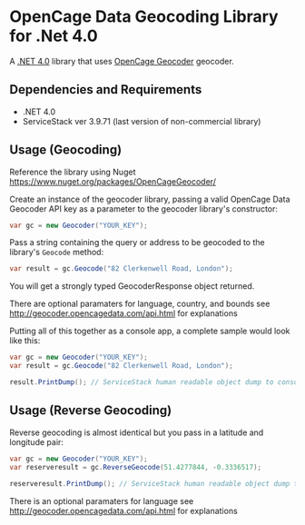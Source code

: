 OpenCage Data Geocoding Library for .Net 4.0
=======================

A [.NET 4.0](http://www.microsoft.com/net) library that uses [OpenCage Geocoder](http://geocoder.opencagedata.com/)
geocoder.

## Dependencies and Requirements

* .NET 4.0
* ServiceStack ver 3.9.71 (last version of non-commercial library)

## Usage (Geocoding)

Reference the library using Nuget https://www.nuget.org/packages/OpenCageGeocoder/

Create an instance of the geocoder library, passing a valid OpenCage Data Geocoder API key
as a parameter to the geocoder library's constructor:

```C#
var gc = new Geocoder("YOUR_KEY");
```

Pass a string containing the query or address to be geocoded to the library's `Geocode` method:

```C#
var result = gc.Geocode("82 Clerkenwell Road, London");
```

You will get a strongly typed GeocoderResponse object returned.

There are optional paramaters for language, country, and bounds see http://geocoder.opencagedata.com/api.html for explanations

Putting all of this together as a console app, a complete sample would look like this:


```C#
var gc = new Geocoder("YOUR_KEY");
var result = gc.Geocode("82 Clerkenwell Road, London");

result.PrintDump(); // ServiceStack human readable object dump to console
```

## Usage (Reverse Geocoding)

Reverse geocoding is almost identical but you pass in a latitude and longitude pair:


```C#
var gc = new Geocoder("YOUR_KEY");
var reserveresult = gc.ReverseGeocode(51.4277844, -0.3336517);
            
reserveresult.PrintDump(); // ServiceStack human readable object dump to console
```

There is an optional paramaters for language see http://geocoder.opencagedata.com/api.html for explanations
